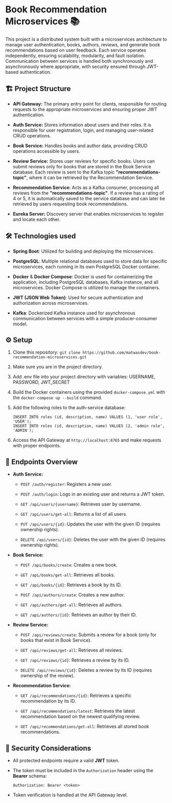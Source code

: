 # Book Recommendation Microservices 📚


This project is a distributed system built with a microservices architecture to manage user authentication, books, authors, reviews, and generate book recommendations based on user feedback.
Each service operates independently, ensuring scalability, modularity, and fault isolation. 
Communication between services is handled both synchronously and asynchronously where appropriate, with security ensured through JWT-based authentication.

## 🏗️ Project Structure 

* **API Gateway:** The primary entry point for clients, responsible for routing requests to the appropriate microservices and ensuring proper JWT authentication.


* **Auth Service:** Stores information about users and their roles. It is responsible for user registration, login, and managing user-related CRUD operations.


* **Book Service:** Handles books and author data, providing CRUD operations accessible by users.


* **Review Service:** Stores user reviews for specific books. 
Users can submit reviews only for books that are stored in the Book Service database. 
Each review is sent to the Kafka topic **"recommendations-topic"**, where it can be retrieved by the Recommendation Service.


* **Recommendation Service**: Acts as a Kafka consumer, processing all reviews from the **"recommendations-topic"**. 
If a review has a rating of 4 or 5, it is automatically saved to the service database and can later be retrieved by users requesting book recommendations.



* **Eureka Server:** Discovery server that enables microservices to register and locate each other.

## 🛠️ Technologies used 
* **Spring Boot**: Utilized for building and deploying the microservices.


* **PostgreSQL**: Multiple relational databases used to store data for specific microservices, each running in its own PostgreSQL Docker container.


* **Docker** & **Docker Compose**: Docker is used for containerizing the application, including PostgreSQL databases,
Kafka instance, and all microservices. Docker Compose is utilized to manage the containers.


* **JWT (JSON Web Token)**: Used for secure authentication and authorization across microservices.


* **Kafka**: Dockerized Kafka instance used for asynchronous communication between services with a simple producer-consumer model.



## ⚙️ Setup 

1. Clone this repository: `git clone https://github.com/matwasdev/book-recommendation-microservices.git` 
2. Make sure you are in the project directory.
3. Add .env file into your project directory with variables: USERNAME, PASSWORD, JWT_SECRET
4. Build the Docker containers using the provided `docker-compose.yml` with the 
   `docker-compose up --build` command.
5. Add the following roles to the auth-service database:

    `INSERT INTO roles (id, description, name) VALUES (1, 'user role', 'USER');`   
    `INSERT INTO roles (id, description, name) VALUES (2, 'admin role', 'ADMIN');`

6. Access the API Gateway at `http://localhost:8765` and make requests with proper endpoints.

## 📑 Endpoints Overview
* **Auth Service:**
 
  * `POST /auth/register`: Registers a new user.

  * `POST /auth/login`: Logs in an existing user and returns a JWT token.

  * `GET /api/users/{username}`: Retrieves user by username.

  * `GET /api/users/get-all`: Returns a list of all users.

  * `PUT /api/users/{id}`: Updates the user with the given ID (requires ownership rights).

  * `DELETE /api/users/{id}`: Deletes the user with the given ID (requires ownership rights).


* **Book Service:**

  * `POST /api/books/create`: Creates a new book.

  * `GET /api/books/get-all`: Retrieves all books.

  * `GET /api/books/{id}`: Retrieves a book by its ID.

  * `POST /api/authors/create`: Creates a new author.

  * `GET /api/authors/get-all`: Retrieves all authors.

  * `GET /api/authors/{id}`: Retrieves an author by their ID.


* **Review Service:**

  * `POST /api/reviews/create`: Submits a review for a book (only for books that exist in Book Service).

  * `GET /api/reviews/get-all`: Retrieves all reviews.

  * `GET /api/reviews/{id}`: Retrieves a review by its ID.

  * `DELETE /api/reviews/{id}`: Deletes a review by its ID (requires ownership of the review).


* **Recommendation Service:**

  * `GET /api/recommendations/{id}`: Retrieves a specific recommendation by its ID.

  * `GET /api/recommendations/latest`: Retrieves the latest recommendation based on the newest qualifying review.

  * `GET /api/recommendations/get-all`: Retrieves all stored book recommendations.


## 🔐 Security Considerations

- All protected endpoints require a valid **JWT** token.
- The token must be included in the `Authorization` header using the **Bearer** schema:

  `Authorization: Bearer <token>`

- Token verification is handled at the API Gateway level.










